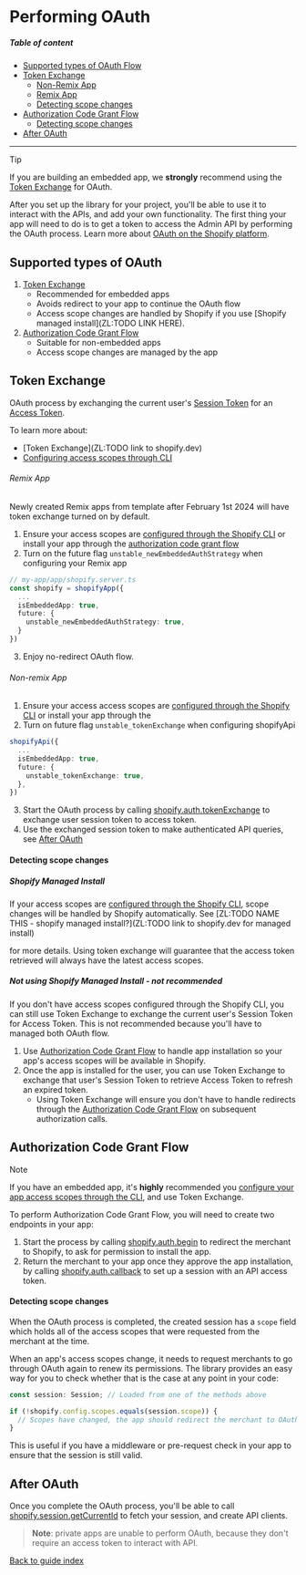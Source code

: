 # Performing OAuth

##### Table of content
- [Supported types of OAuth Flow](#supported-types-of-oauth-flow)
- [Token Exchange](#token-exchange)
  - [Non-Remix App](#non-remix-app)
  - [Remix App](#remix-app)
  - [Detecting scope changes](#detecting-scope-changes)
- [Authorization Code Grant Flow](#authorization-code-grant-flow)
  - [Detecting scope changes](#detecting-scope-changes-1)
- [After OAuth](#after-oauth)

----------------------------------------------------------------------------------
> [!TIP]
> If you are building an embedded app, we **strongly** recommend using the [Token Exchange](#token-exchange) for OAuth.

After you set up the library for your project, you'll be able to use it to interact with the APIs, and add your own functionality.
The first thing your app will need to do is to get a token to access the Admin API by performing the OAuth process. Learn more about [OAuth on the Shopify platform](https://shopify.dev/docs/apps/auth/oauth).

## Supported types of OAuth
1. [Token Exchange](#token-exchange)
    - Recommended for embedded apps
    - Avoids redirect to your app to continue the OAuth flow
    - Access scope changes are handled by Shopify if you use [Shopify managed install](ZL:TODO LINK HERE).
2. [Authorization Code Grant Flow](#authorization-code-grant-flow)
    - Suitable for non-embedded apps
    - Access scope changes are managed by the app

## Token Exchange
OAuth process by exchanging the current user's [Session Token](ZL:TODO) for an [Access Token](ZL:TODO).

To learn more about:
  - [Token Exchange](ZL:TODO link to shopify.dev)
  - [Configuring access scopes through CLI](https://shopify.dev/docs/apps/tools/cli/configuration)

###### Remix App
Newly created Remix apps from template after February 1st 2024 will have token exchange turned on by default.

1. Ensure your access scopes are [configured through the Shopify CLI](https://shopify.dev/docs/apps/tools/cli/configuration) or install your app through the
[authorization code grant flow](#authorization-code-grant-flow)
2. Turn on the future flag `unstable_newEmbeddedAuthStrategy` when configuring your Remix app

```ts
// my-app/app/shopify.server.ts
const shopify = shopifyApp({
  ...
  isEmbeddedApp: true,
  future: {
    unstable_newEmbeddedAuthStrategy: true,
  }
})

```
3. Enjoy no-redirect OAuth flow.

###### Non-remix App
1. Ensure your access access scopes are [configured through the Shopify CLI](https://shopify.dev/docs/apps/tools/cli/configuration) or install your app through the
2. Turn on future flag `unstable_tokenExchange` when configuring shopifyApi

```ts
shopifyApi({
  ...
  isEmbeddedApp: true,
  future: {
    unstable_tokenExchange: true,
  },
})
```
3. Start the OAuth process by calling [shopify.auth.tokenExchange](../reference/auth/tokenExchange.md) to exchange user session token to access token.
4. Use the exchanged session token to make authenticated API queries, see [After OAuth](#after-oauth)

#### Detecting scope changes

##### Shopify Managed Install
If your access scopes are [configured through the Shopify CLI](https://shopify.dev/docs/apps/tools/cli/configuration), scope changes will be handled by Shopify automatically.
See [ZL:TODO NAME THIS - shopify managed install?](ZL:TODO link to shopify.dev for managed install) 

for more details. Using token exchange will guarantee that the access token retrieved will always have the latest access scopes.

##### Not using Shopify Managed Install - not recommended
If you don't have access scopes configured through the Shopify CLI, you can still use Token Exchange to exchange the current user's Session Token for Access Token.
This is not recommended because you'll have to managed both OAuth flow.
1. Use [Authorization Code Grant Flow](#authorization-code-grant-flow) to handle app installation so your app's access scopes will be 
available in Shopify.
2. Once the app is installed for the user, you can use Token Exchange to exchange that user's Session Token to retrieve Access Token to refresh an expired token.
   - Using Token Exchange will ensure you don't have to handle redirects through the [Authorization Code Grant Flow](#authorization-code-grant-flow) on subsequent authorization calls.

## Authorization Code Grant Flow
> [!NOTE]
> If you have an embedded app, it's **highly** recommended you [configure your app access scopes through the CLI](https://shopify.dev/docs/apps/tools/cli/configuration), and use
> Token Exchange.

To perform Authorization Code Grant Flow, you will need to create two endpoints in your app:

1. Start the process by calling [shopify.auth.begin](../reference/auth/begin.md) to redirect the merchant to Shopify, to ask for permission to install the app.
1. Return the merchant to your app once they approve the app installation, by calling [shopify.auth.callback](../reference/auth/callback.md) to set up a session with an API access token.

#### Detecting scope changes

When the OAuth process is completed, the created session has a `scope` field which holds all of the access scopes that were requested from the merchant at the time.

When an app's access scopes change, it needs to request merchants to go through OAuth again to renew its permissions. The library provides an easy way for you to check whether that is the case at any point in your code:

```ts
const session: Session; // Loaded from one of the methods above

if (!shopify.config.scopes.equals(session.scope)) {
  // Scopes have changed, the app should redirect the merchant to OAuth
}
```

This is useful if you have a middleware or pre-request check in your app to ensure that the session is still valid.

## After OAuth

Once you complete the OAuth process, you'll be able to call [shopify.session.getCurrentId](../reference/session/getCurrentId.md) to fetch your session, and create API clients.

> **Note**: private apps are unable to perform OAuth, because they don't require an access token to interact with API.

[Back to guide index](../../README.md#guides)
